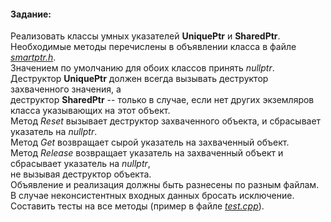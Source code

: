 #### Задание:
Реализовать классы умных указателей **UniquePtr** и **SharedPtr**.\
Необходимые методы перечислены в объявлении класса в файле [_smartptr.h_](/04_SmartPtr/smartptr.h).\
Значением по умолчанию для обоих классов принять *nullptr*. \
Деструктор **UniquePtr** должен всегда вызывать деструктор захваченного значения, а\
деструктор **SharedPtr** -- только в случае, если нет других экземляров класса указывающих на этот объект.\
Метод *Reset* вызывает деструктор захваченного объекта, и сбрасывает указатель на *nullptr*.\
Метод *Get* возвращает сырой указатель на захваченный объект.\
Метод *Release* возвращает указатель на захваченный объект и сбрасывает указатель на *nullptr*,\
не вызывая деструктор объекта.\
Объявление и реализация должны быть разнесены по разным файлам.\
В случае неконсистентных входных данных бросать исключение.\
Составить тесты на все методы (пример в файле [_test.cpp_](/04_SmartPtr/test.cpp)).